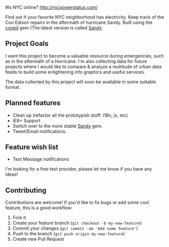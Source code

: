 #Is NYC online?
http://nycpowerstatus.com/

Find out if your favorite NYC neighborhood has electricity. Keep track of the Con Edison repairs in the aftermath of hurricane Sandy.
Built using the [coned](https://github.com/ckundo/coned) gem (The latest version is called [Sandy](https://github.com/ckundo/sandy).

## Project Goals
I want this project to become a valuable resource during emergencies, such as in the aftermath of a Hurricane. I'm also collecting data for future projects where I would like to compare & analyze a multitude of urban data feeds to build some enlightening info graphics and useful services. 

The data collected by this project will soon be available in some suitable format.

## Planned features
* Clean up (refactor all the prototypish stuff: I18n, js, etc)
* IE8+ Support
* Switch over to the more stable [Sandy](https://github.com/ckundo/sandy) gem.
* Tweet/Email notifications.

## Feature wish list
* Text Message notifications

I'm looking for a free text provider, please let me know if you have any ideas!

## Contributing

Contributions are welcome! If you'd like to fix bugs or add some cool feature, this is a good workflow:

1. Fork it
2. Create your feature branch (`git checkout -b my-new-feature`)
3. Commit your changes (`git commit -am 'Add some feature'`)
4. Push to the branch (`git push origin my-new-feature`)
5. Create new Pull Request
